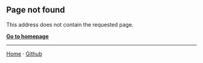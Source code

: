 ## Page not found

This address does not contain the requested page.

[**Go to homepage**][1]

***

[Home][1] &middot; [Github][2]

[1]:https://nikahmadz.github.io
[2]:https://github.com/nikahmadz/nikahmadz.github.io
